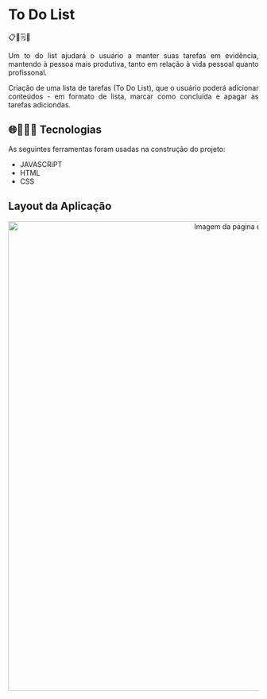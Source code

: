 # To Do List
📋📅🗒📝

<p align="justify">Um to do list ajudará o usuário a manter suas tarefas em evidência, mantendo à pessoa mais produtiva, tanto em relação à vida pessoal quanto profissonal. </p>

<p align="justify">Criação de uma lista de tarefas (To Do List), que o usuário poderá adicionar conteúdos - em formato de lista, marcar como concluída e apagar as tarefas adiciondas. </p>

## 🌐👩🏻‍💻 Tecnologias 

As seguintes ferramentas foram usadas na construção do projeto: 
<br>
- JAVASCRiPT
- HTML
- CSS

## Layout da Aplicação

<div align= "center">
  <img width="945" alt="Imagem da página do To Do List" src="https://user-images.githubusercontent.com/89019231/151370769-8e7b8860-6e2b-4a99-aee0-0040fddf8dce.png">
</div>
